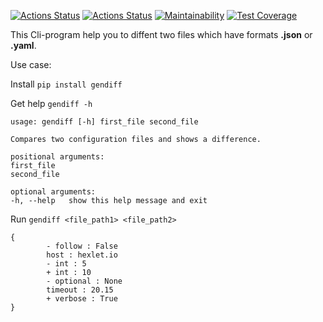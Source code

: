 
[![Actions Status](https://github.com/Fulerent/python-project-lvl2/workflows/hexlet-check/badge.svg)](https://github.com/Fulerent/python-project-lvl2/actions) [![Actions Status](https://github.com/Fulerent/python-project-lvl2/workflows/gendiff_flow/badge.svg)](https://github.com/Fulerent/python-project-lvl2/actions) [![Maintainability](https://api.codeclimate.com/v1/badges/426fe096098a4173df9e/maintainability)](https://codeclimate.com/github/Fulerent/python-project-lvl2/maintainability) [![Test Coverage](https://api.codeclimate.com/v1/badges/426fe096098a4173df9e/test_coverage)](https://codeclimate.com/github/Fulerent/python-project-lvl2/test_coverage)

This Cli-program help you to diffent two files which have formats **.json** or **.yaml**.

Use case:

Install `pip install gendiff`

Get help `gendiff -h`

```
usage: gendiff [-h] first_file second_file

Compares two configuration files and shows a difference.

positional arguments:
first_file
second_file

optional arguments:
-h, --help   show this help message and exit
```
Run `gendiff <file_path1> <file_path2>`

```
{
        - follow : False
        host : hexlet.io
        - int : 5
        + int : 10
        - optional : None
        timeout : 20.15
        + verbose : True
}
```
